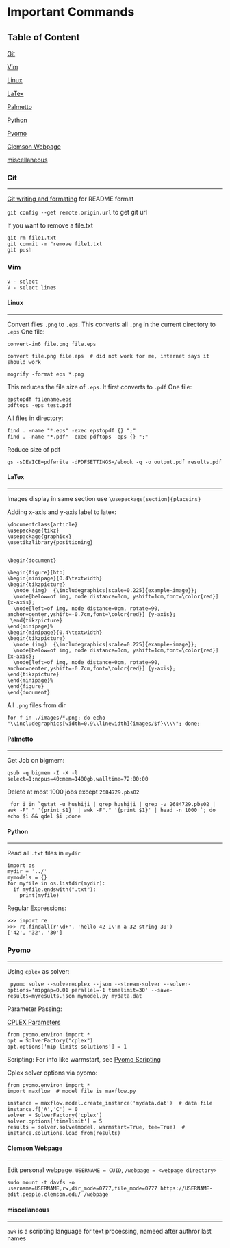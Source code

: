 # Important Commands
## Table of Content
[Git](#git)

[Vim](#vim)

[Linux](#linux)

[LaTex](#latex)

[Palmetto](#palmetto)

[Python](#pyhon)

[Pyomo](#pomo)

[Clemson Webpage](#clemson-webpage)

[miscellaneous](#miscellaneous)



### Git 
---
[Git writing and formating](https://help.github.com/articles/basic-writing-and-formatting-syntax/) for README format

`git config --get remote.origin.url` to get git url

If you want to remove a file.txt
```
git rm file1.txt
git commit -m "remove file1.txt
git push
```

### Vim
```
v - select
V - select lines

```

#### Linux
---
 Convert files
`.png` to `.eps`. This converts all `.png` in the current directory to `.eps`
One file:

```
convert-im6 file.png file.eps

convert file.png file.eps  # did not work for me, internet says it should work
```
```
mogrify -format eps *.png
```
This reduces the file size of `.eps`. It first converts to `.pdf`
One file:
```
epstopdf filename.eps
pdftops -eps test.pdf
```
All files in directory:
```
find . -name "*.eps" -exec epstopdf {} ";"
find . -name "*.pdf" -exec pdftops -eps {} ";"

```

Reduce size of pdf
```
gs -sDEVICE=pdfwrite -dPDFSETTINGS=/ebook -q -o output.pdf results.pdf
```

#### LaTex
---
Images display in same section use `\usepackage[section]{placeins}`

Adding x-axis and y-axis label to latex:
```
\documentclass{article}
\usepackage{tikz}
\usepackage{graphicx}
\usetikzlibrary{positioning}


\begin{document}

\begin{figure}[htb]
\begin{minipage}{0.4\textwidth}
\begin{tikzpicture}
  \node (img)  {\includegraphics[scale=0.225]{example-image}};
  \node[below=of img, node distance=0cm, yshift=1cm,font=\color{red}] {x-axis};
  \node[left=of img, node distance=0cm, rotate=90, anchor=center,yshift=-0.7cm,font=\color{red}] {y-axis};
 \end{tikzpicture}
\end{minipage}%
\begin{minipage}{0.4\textwidth}
\begin{tikzpicture}
  \node (img)  {\includegraphics[scale=0.225]{example-image}};
  \node[below=of img, node distance=0cm, yshift=1cm,font=\color{red}] {x-axis};
  \node[left=of img, node distance=0cm, rotate=90, anchor=center,yshift=-0.7cm,font=\color{red}] {y-axis};
\end{tikzpicture}
\end{minipage}%
\end{figure}
\end{document}

```

All `.png` files from dir
```
for f in ./images/*.png; do echo "\\includegraphics[width=0.9\\linewidth]{images/$f}\\\\"; done;
```
#### Palmetto
---
Get Job on bigmem:
```
qsub -q bigmem -I -X -l  select=1:ncpus=40:mem=1400gb,walltime=72:00:00
```
Delete at most 1000 jobs except `2684729.pbs02`
```
 for i in `qstat -u hushiji | grep hushiji | grep -v 2684729.pbs02 | awk -F" " '{print $1}' | awk -F"." '{print $1}' | head -n 1000 `; do echo $i && qdel $i ;done
```


#### Python
---
Read all `.txt` files in `mydir`
```
import os
mydir = '../'
mymodels = {}
for myfile in os.listdir(mydir):
  if myfile.endswith(".txt"):
    print(myfile)
```

Regular Expressions:
```
>>> import re
>>> re.findall(r'\d+', 'hello 42 I\'m a 32 string 30')
['42', '32', '30']
```
### Pyomo
---
Using `cplex` as solver:

```
 pyomo solve --solver=cplex --json --stream-solver --solver-options='mipgap=0.01 parallel=-1 timelimit=30' --save-results=myresults.json mymodel.py mydata.dat
 ```
 
 Parameter Passing:
 
 [CPLEX Parameters](https://www.ibm.com/support/knowledgecenter/SSSA5P_12.6.3/ilog.odms.studio.help/pdf/paramcplex.pdf)
 
 ```
from pyomo.environ import *
opt = SolverFactory("cplex")
opt.options['mip limits solutions'] = 1
```

 Scripting:
For info like warmstart, see [Pyomo Scripting](https://github.com/Pyomo/pyomo/blob/master/doc/GettingStarted/current/scripts.txt)

Cplex solver options via pyomo:
```
from pyomo.environ import *
import maxflow  # model file is maxflow.py

instance = maxflow.model.create_instance('mydata.dat')  # data file
instance.f['A','C'] = 0
solver = SolverFactory('cplex')
solver.options['timelimit'] = 5
results = solver.solve(model, warmstart=True, tee=True)  #
instance.solutions.load_from(results)

```

 #### Clemson Webpage
 ---
 Edit personal webpage. `USERNAME = CUID`, `/webpage = <webpage directory>`
 ```
 sudo mount -t davfs -o username=USERNAME,rw,dir_mode=0777,file_mode=0777 https://USERNAME-edit.people.clemson.edu/ /webpage
```
#### miscellaneous
---
`awk` is a scripting language for text processing, nameed after authror last names


